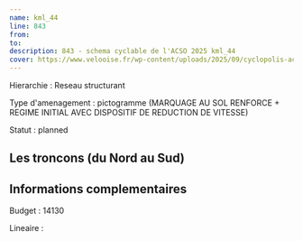 ```yaml
---
name: kml_44 
line: 843
from: 
to:  
description: 843 - schema cyclable de l'ACSO 2025 kml_44 
cover: https://www.velooise.fr/wp-content/uploads/2025/09/cyclopolis-acso-default.jpg
---
```

Hierarchie : Reseau structurant

Type d'amenagement : pictogramme (MARQUAGE AU SOL RENFORCE + REGIME INITIAL AVEC DISPOSITIF DE REDUCTION DE VITESSE)

Statut : planned

## Les troncons (du Nord au Sud)

## Informations complementaires

Budget  : 14130 

Lineaire :


